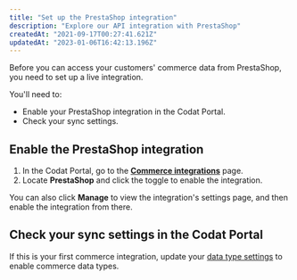 ```yaml
---
title: "Set up the PrestaShop integration"
description: "Explore our API integration with PrestaShop"
createdAt: "2021-09-17T00:27:41.621Z"
updatedAt: "2023-01-06T16:42:13.196Z"
---
```


Before you can access your customers' commerce data from PrestaShop, you need to set up a live integration.

You'll need to:

- Enable your PrestaShop integration in the Codat Portal.
- Check your sync settings.

## Enable the PrestaShop integration

1. In the Codat Portal, go to the <a className="external" href="https://app.codat.io/settings/integrations/commerce" target="blank">**Commerce integrations**</a> page.
2. Locate **PrestaShop** and click the toggle to enable the integration.

You can also click **Manage** to view the integration's settings page, and then enable the integration from there.

## Check your sync settings in the Codat Portal

If this is your first commerce integration, update your [data type settings](/integrations/commerce/commerce-sync-settings) to enable commerce data types.
